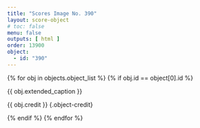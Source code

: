 ```yaml
---
title: "Scores Image No. 390"
layout: score-object
# toc: false
menu: false
outputs: [ html ]
order: 13900
object:
  - id: "390"
---
```


{% for obj in objects.object_list %}
{% if obj.id == object[0].id %}

{{ obj.extended_caption }}

{{ obj.credit }} {.object-credit}

{% endif %}
{% endfor %}
